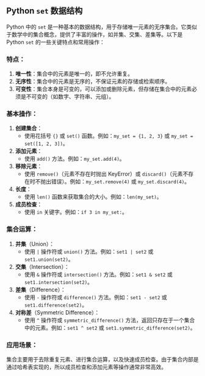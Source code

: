 ## Python `set` 数据结构

Python 中的 `set` 是一种基本的数据结构，用于存储唯一元素的无序集合。它类似于数学中的集合概念，提供了丰富的操作，如并集、交集、差集等。以下是 Python `set` 的一些关键特点和常用操作：

### 特点：

1. **唯一性**：集合中的元素是唯一的，即不允许重复。
2. **无序性**：集合中的元素是无序的，不保证元素的存储或检索顺序。
3. **可变性**：集合本身是可变的，可以添加或删除元素，但存储在集合中的元素必须是不可变的（如数字、字符串、元组）。

### 基本操作：

1. **创建集合**：
   - 使用花括号 `{}` 或 `set()` 函数。例如：`my_set = {1, 2, 3}` 或 `my_set = set([1, 2, 3])`。
2. **添加元素**：
   - 使用 `add()` 方法。例如：`my_set.add(4)`。
3. **移除元素**：
   - 使用 `remove()`（元素不存在时抛出 KeyError）或 `discard()`（元素不存在时不抛出错误）。例如：`my_set.remove(4)` 或 `my_set.discard(4)`。
4. **长度**：
   - 使用 `len()` 函数来获取集合的大小。例如：`len(my_set)`。
5. **成员检查**：
   - 使用 `in` 关键字。例如：`if 3 in my_set:`。

### 集合运算：

1. **并集**（Union）：
   - 使用 `|` 操作符或 `union()` 方法。例如：`set1 | set2` 或 `set1.union(set2)`。
2. **交集**（Intersection）：
   - 使用 `&` 操作符或 `intersection()` 方法。例如：`set1 & set2` 或 `set1.intersection(set2)`。
3. **差集**（Difference）：
   - 使用 `-` 操作符或 `difference()` 方法。例如：`set1 - set2` 或 `set1.difference(set2)`。
4. **对称差**（Symmetric Difference）：
   - 使用 `^` 操作符或 `symmetric_difference()` 方法，返回只存在于一个集合中的元素。例如：`set1 ^ set2` 或 `set1.symmetric_difference(set2)`。

### 应用场景：

集合主要用于去除重复元素、进行集合运算，以及快速成员检查。由于集合内部是通过哈希表实现的，所以成员检查和添加元素等操作通常非常高效。
